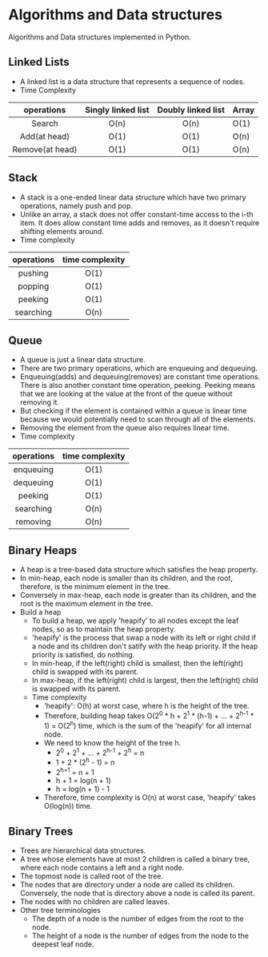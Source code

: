 # Algorithms and Data structures

Algorithms and Data structures implemented in Python.

## Linked Lists

* A linked list is a data structure that represents a sequence of nodes.
* Time Complexity

| operations      | Singly linked list | Doubly linked list | Array |
| :-------------: | :----------------: | :----------------: | ----- |
| Search          | O(n)               | O(n)               | O(1)  |
| Add(at head)    | O(1)               | O(1)               | O(n)  |
| Remove(at head) | O(1)               | O(1)               | O(n)  |

## Stack

* A stack is a one-ended linear data structure which have two primary operations, namely push and pop.
* Unlike an array, a stack does not offer constant-time access to the i-th item. It does allow constant time adds and removes, as it doesn't require shifting elements around.
* Time complexity

| operations | time complexity |
| :--------: | :-------------: |
| pushing    | O(1)            |
| popping    | O(1)            |
| peeking    | O(1)            |
| searching  | O(n)            |

## Queue

* A queue is just a linear data structure.
* There are two primary operations, which are enqueuing and dequeuing.
* Enqueuing(adds) and dequeuing(removes) are constant time operations. There is also another constant time operation, peeking. Peeking means that we are looking at the value at the front of the queue without removing it.
* But checking if the element is contained within a queue is linear time because we would potentially need to scan through all of the elements.
* Removing the element from the queue also requires linear time.
* Time complexity

| operations | time complexity |
| :--------: | :-------------: |
| enqueuing  | O(1)            |
| dequeuing  | O(1)            |
| peeking    | O(1)            |
| searching  | O(n)            |
| removing   | O(n)            |

## Binary Heaps

* A heap is a tree-based data structure which satisfies the heap property.
* In min-heap, each node is smaller than its children, and the root, therefore, is the minimum element in the tree.
* Conversely in max-heap, each node is greater than its children, and the root is the maximum element in the tree.
* Build a heap
  * To build a heap, we apply 'heapify' to all nodes except the leaf nodes, so as to maintain the heap property.
  * 'heapify' is the process that swap a node with its left or right child if a node and its children don't satify with the heap priority. If the heap priority is satisfied, do nothing.
  * In min-heap, if the left(right) child is smallest, then the left(right) child is swapped with its parent.
  * In max-heap, if the left(right) child is largest, then the left(right) child is swapped with its parent.
  * Time complexity
    * 'heapify': O(h) at worst case, where h is the height of the tree.
    * Therefore, building heap takes O(2<sup>0</sup> * h + 2<sup>1</sup> * (h-1) + ... + 2<sup>h-1</sup> * 1) = O(2<sup>h</sup>) time, which is the sum of the 'heapify' for all internal node.
    * We need to know the height of the tree h.
      * 2<sup>0</sup> + 2<sup>1</sup> + ... + 2<sup>h-1</sup> + 2<sup>h</sup> = n
      * 1 + 2 * (2<sup>h</sup> - 1) = n
      * 2<sup>h+1</sup> = n + 1
      * h + 1 = log(n + 1)
      * h = log(n + 1) - 1
    * Therefore, time complexity is O(n) at worst case, 'heapify' takes O(log(n)) time.
    
## Binary Trees

* Trees are hierarchical data structures.
* A tree whose elements have at most 2 children is called a binary tree, where each node contains a left and a right node.
* The topmost node is called root of the tree.
* The nodes that are directory under a node are called its children. Conversely, the node that is directory above a node is called its parent.
* The nodes with no children are called leaves.
* Other tree terminologies
    * The depth of a node is the number of edges from the root to the node.
    * The height of a node is the number of edges from the node to the deepest leaf node.
